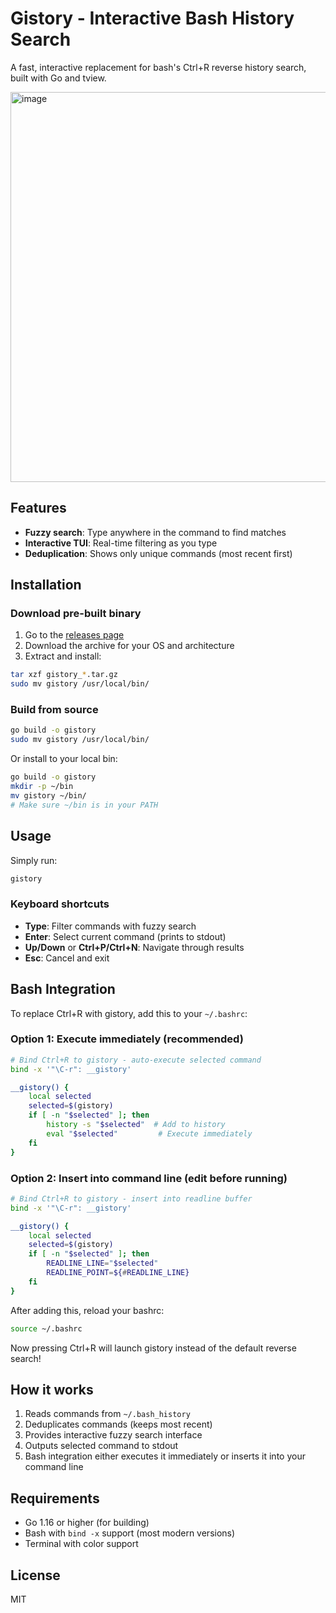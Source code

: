 # Gistory - Interactive Bash History Search
A fast, interactive replacement for bash's Ctrl+R reverse history search, built with Go and tview.

<img width="1678" height="624" alt="image" src="https://github.com/user-attachments/assets/44bf2084-5670-43eb-9196-d09fce3cbbf8" />

## Features

- **Fuzzy search**: Type anywhere in the command to find matches
- **Interactive TUI**: Real-time filtering as you type
- **Deduplication**: Shows only unique commands (most recent first)

## Installation

### Download pre-built binary

1. Go to the [releases page](https://github.com/zveinn/gistory/releases/latest)
2. Download the archive for your OS and architecture
3. Extract and install:

```bash
tar xzf gistory_*.tar.gz
sudo mv gistory /usr/local/bin/
```

### Build from source

```bash
go build -o gistory
sudo mv gistory /usr/local/bin/
```

Or install to your local bin:

```bash
go build -o gistory
mkdir -p ~/bin
mv gistory ~/bin/
# Make sure ~/bin is in your PATH
```

## Usage

Simply run:

```bash
gistory
```

### Keyboard shortcuts

- **Type**: Filter commands with fuzzy search
- **Enter**: Select current command (prints to stdout)
- **Up/Down** or **Ctrl+P/Ctrl+N**: Navigate through results
- **Esc**: Cancel and exit

## Bash Integration

To replace Ctrl+R with gistory, add this to your `~/.bashrc`:

### Option 1: Execute immediately (recommended)

```bash
# Bind Ctrl+R to gistory - auto-execute selected command
bind -x '"\C-r": __gistory'

__gistory() {
    local selected
    selected=$(gistory)
    if [ -n "$selected" ]; then
        history -s "$selected"  # Add to history
        eval "$selected"         # Execute immediately
    fi
}
```

### Option 2: Insert into command line (edit before running)

```bash
# Bind Ctrl+R to gistory - insert into readline buffer
bind -x '"\C-r": __gistory'

__gistory() {
    local selected
    selected=$(gistory)
    if [ -n "$selected" ]; then
        READLINE_LINE="$selected"
        READLINE_POINT=${#READLINE_LINE}
    fi
}
```

After adding this, reload your bashrc:

```bash
source ~/.bashrc
```

Now pressing Ctrl+R will launch gistory instead of the default reverse search!

## How it works

1. Reads commands from `~/.bash_history`
2. Deduplicates commands (keeps most recent)
3. Provides interactive fuzzy search interface
4. Outputs selected command to stdout
5. Bash integration either executes it immediately or inserts it into your command line

## Requirements

- Go 1.16 or higher (for building)
- Bash with `bind -x` support (most modern versions)
- Terminal with color support

## License

MIT


